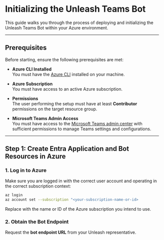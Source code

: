 # Initializing the Unleash Teams Bot

This guide walks you through the process of deploying and initializing the Unleash Teams Bot within your Azure environment.

---

## Prerequisites

Before starting, ensure the following prerequisites are met:

- **Azure CLI Installed**  
  You must have the [Azure CLI](https://learn.microsoft.com/en-us/cli/azure/install-azure-cli) installed on your machine.

- **Azure Subscription**  
  You must have access to an active Azure subscription.

- **Permissions**  
  The user performing the setup must have at least **Contributor** permissions on the target resource group.

- **Microsoft Teams Admin Access**  
  You must have access to the [Microsoft Teams admin center](https://admin.teams.microsoft.com/) with sufficient permissions to manage Teams settings and configurations.

---

## Step 1: Create Entra Application and Bot Resources in Azure

### 1. Log in to Azure

Make sure you are logged in with the correct user account and operating in the correct subscription context:

```bash
az login
az account set --subscription "<your-subscription-name-or-id>
```

Replace <your-subscription-name-or-id> with the name or ID of the Azure subscription you intend to use.

### 2. Obtain the Bot Endpoint

Request the **bot endpoint URL** from your Unleash representative.


